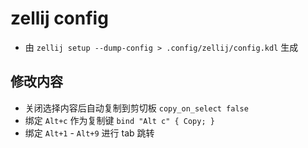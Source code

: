 # zellij config

- 由 `zellij setup --dump-config > .config/zellij/config.kdl` 生成

## 修改内容

- 关闭选择内容后自动复制到剪切板 `copy_on_select false`
- 绑定 `Alt+c` 作为复制键 `bind "Alt c" { Copy; }`
- 绑定 `Alt+1` - `Alt+9` 进行 tab 跳转